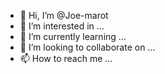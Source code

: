 - 👋 Hi, I’m @Joe-marot
- 👀 I’m interested in ...
- 🌱 I’m currently learning ...
- 💞️ I’m looking to collaborate on ...
- 📫 How to reach me ...

<!---
Joe-marot/Joe-marot is a ✨ special ✨ repository because its `README.md` (this file) appears on your GitHub profile.
You can click the Preview link to take a look at your changes.
--->
